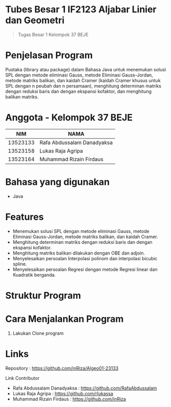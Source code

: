 # Tubes Besar 1 IF2123 Aljabar Linier dan Geometri
> Tugas Besar 1 Kelompok 37 BEJE

# Penjelasan Program
Pustaka (library atau package) dalam Bahasa Java untuk menemukan solusi SPL dengan metode eliminasi Gauss, metode Eliminasi Gauss-Jordan, metode matriks balikan, dan kaidah Cramer (kaidah Cramer khusus untuk SPL dengan n peubah dan n persamaan), menghitung determinan matriks dengan reduksi baris dan dengan ekspansi kofaktor, dan menghitung balikan matriks. 

# Anggota - Kelompok 37 BEJE
| NIM  | NAMA |
| ------------- | ------------- |
| 13523133 | Rafa Abdussalam Danadyaksa  |
| 13523158 | Lukas Raja Agripa  |
| 13523164 | Muhammad Rizain Firdaus  |

# Bahasa yang digunakan
- Java

# Features
-  Menemukan solusi SPL dengan metode eliminasi Gauss, metode Eliminasi Gauss-Jordan, metode matriks balikan, dan kaidah Cramer.
-  Menghitung determinan matriks dengan reduksi baris dan dengan ekspansi kofaktor.
-  Menghitung matriks balikan dilakukan dengan OBE dan adjoin.
-  Menyelesaikan persoalan Interpolasi polinom dan interpolasi bicubic spline.
-  Menyelesaikan persoalan Regresi dengan metode Regresi linear dan Kuadratik berganda.

# Struktur Program
  
# Cara Menjalankan Program
1. Lakukan Clone program


# Links
Repository : https://github.com/inRiza/Algeo01-23133

Link Contributor
- Rafa Abdussalam Danadyaksa : https://github.com/RafaAbdussalam
- Lukas Raja Agripa : https://github.com/rlukassa
- Muhammad Rizain Firdaus : https://github.com/inRiza

